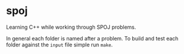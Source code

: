 # spoj

Learning C++ while working through SPOJ problems.

In general each folder is named after a problem. To build and test each folder
against the `input` file simple run `make`.
